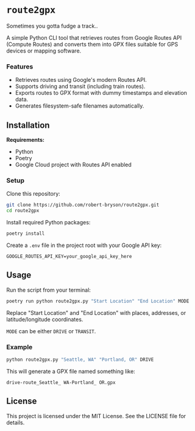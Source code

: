 # `route2gpx`
Sometimes you gotta fudge a track..

A simple Python CLI tool that retrieves routes from Google Routes API (Compute Routes) and converts them into GPX files suitable for GPS devices or mapping software.

### Features

- Retrieves routes using Google's modern Routes API.
- Supports driving and transit (including train routes).
- Exports routes to GPX format with dummy timestamps and elevation data.
- Generates filesystem-safe filenames automatically.

## Installation

**Requirements:**
- Python
- Poetry
- Google Cloud project with Routes API enabled

### Setup

Clone this repository:

```bash
git clone https://github.com/robert-bryson/route2gpx.git
cd route2gpx
```

Install required Python packages:

```bash
poetry install
```

Create a `.env` file in the project root with your Google API key:

`GOOGLE_ROUTES_API_KEY=your_google_api_key_here`

## Usage

Run the script from your terminal:

```bash
poetry run python route2gpx.py "Start Location" "End Location" MODE
```

Replace "Start Location" and "End Location" with places, addresses, or latitude/longitude coordinates.

`MODE` can be either `DRIVE` or `TRANSIT`.

### Example

```bash
python route2gpx.py "Seattle, WA" "Portland, OR" DRIVE
```

This will generate a GPX file named something like:

`drive-route_Seattle_ WA-Portland_ OR.gpx`

## License

This project is licensed under the MIT License. See the LICENSE file for details.

